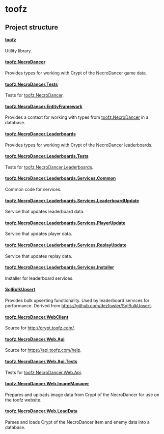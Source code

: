 # toofz

## Project structure

#### [toofz](toofz)

Utility library.

#### [toofz.NecroDancer](toofz.NecroDancer)

Provides types for working with Crypt of the NecroDancer game data.

#### [toofz.NecroDancer.Tests](toofz.NecroDancer.Tests)

Tests for [toofz.NecroDancer](toofz.NecroDancer).

#### [toofz.NecroDancer.EntityFramework](toofz.NecroDancer.EntityFramework)

Provides a context for working with types from [toofz.NecroDancer](toofz.NecroDancer) in a database.

#### [toofz.NecroDancer.Leaderboards](toofz.NecroDancer.Leaderboards)

Provides types for working with Crypt of the NecroDancer leaderboards.

#### [toofz.NecroDancer.Leaderboards.Tests](toofz.NecroDancer.Leaderboards.Tests)

Tests for [toofz.NecroDancer.Leaderboards](toofz.NecroDancer.Leaderboards).

#### [toofz.NecroDancer.Leaderboards.Services.Common](toofz.NecroDancer.Leaderboards.Services.Common)

Common code for services.

#### [toofz.NecroDancer.Leaderboards.Services.LeaderboardUpdate](toofz.NecroDancer.Leaderboards.Services.LeaderboardUpdate)

Service that updates leaderboard data.

#### [toofz.NecroDancer.Leaderboards.Services.PlayerUpdate](toofz.NecroDancer.Leaderboards.Services.PlayerUpdate)

Service that updates player data.

#### [toofz.NecroDancer.Leaderboards.Services.ReplayUpdate](toofz.NecroDancer.Leaderboards.Services.ReplayUpdate)

Service that updates replay data.

#### [toofz.NecroDancer.Leaderboards.Services.Installer](toofz.NecroDancer.Leaderboards.Services.Installer)

Installer for leaderboard services.

#### [SqlBulkUpsert](SqlBulkUpsert)

Provides bulk upserting functionality. Used by leaderboard services for performance. Derived from https://github.com/dezfowler/SqlBulkUpsert.

#### [toofz.NecroDancer.WebClient](toofz.NecroDancer.WebClient)

Source for http://crypt.toofz.com/.

#### [toofz.NecroDancer.Web.Api](toofz.NecroDancer.Web.Api)

Source for https://api.toofz.com/help.

#### [toofz.NecroDancer.Web.Api.Tests](toofz.NecroDancer.Web.Api.Tests)

Tests for [toofz.NecroDancer.Web.Api](toofz.NecroDancer.Web.Api).

#### [toofz.NecroDancer.Web.ImageManager](toofz.NecroDancer.Web.ImageManager)

Prepares and uploads image data from Crypt of the NecroDancer for use on the toofz website.

#### [toofz.NecroDancer.Web.LoadData](toofz.NecroDancer.Web.LoadData)

Parses and loads Crypt of the NecroDancer item and enemy data into a database.
